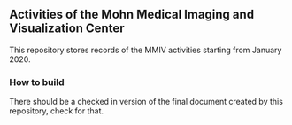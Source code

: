 ## Activities of the Mohn Medical Imaging and Visualization Center

This repository stores records of the MMIV activities starting from January 2020.

### How to build

There should be a checked in version of the final document created by this repository, check for that.
